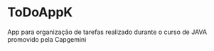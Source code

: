 # ToDoAppK
App para organização de tarefas realizado durante o curso de JAVA promovido pela Capgemini
